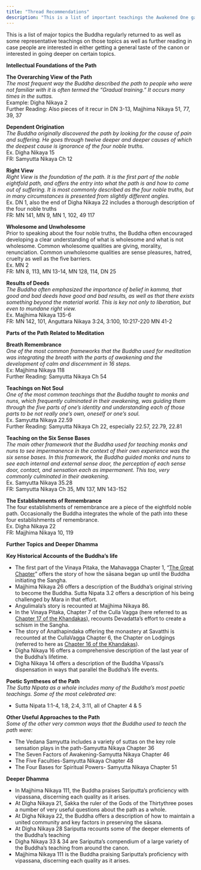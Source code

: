 ```yaml
---
title: "Thread Recommendations"
description: "This is a list of important teachings the Awakened One gave for those interested in going deeper."
---
```


This is a list of major topics the Buddha regularly returned to as well as some representative teachings on those topics as well as further reading in case people are interested in either getting a general taste of the canon or interested in going deeper on certain topics.

**Intellectual Foundations of the Path**

**The Overarching View of the Path**  
_The most frequent way the Buddha described the path to people who were not familiar with it is often termed the “Gradual training.” It occurs many times in the suttas._  
Example: Digha Nikaya 2  
Further Reading: Also pieces of it recur in DN 3-13, Majjhima Nikaya 51, 77, 39, 37

**Dependent Origination**  
_The Buddha originally discovered the path by looking for the cause of pain and suffering. He goes through twelve deeper and deeper causes of which the deepest cause is ignorance of the four noble truths._  
Ex. Digha Nikaya 15  
FR: Samyutta Nikaya Ch 12

**Right View**  
_Right View is the foundation of the path. It is the first part of the noble eightfold path, and offers the entry into what the path is and how to come out of suffering. It is most commonly described as the four noble truths, but in many circumstances is presented from slightly different angles._  
Ex. DN 1, also the end of Digha Nikaya 22 includes a thorough description of the four noble truths  
FR: MN 141, MN 9, MN 1, 102, 49 117

**Wholesome and Unwholesome**  
Prior to speaking about the four noble truths, the Buddha often encouraged developing a clear understanding of what is wholesome and what is not wholesome. Common wholesome qualities are giving, morality, renunciation. Common unwholesome qualities are sense pleasures, hatred, cruelty as well as the five barriers.  
Ex. MN 2  
FR: MN 8, 113, MN 13-14, MN 128, 114, DN 25

**Results of Deeds**  
_The Buddha often emphasized the importance of belief in kamma, that good and bad deeds have good and bad results, as well as that there exists something beyond the material world. This is key not only to liberation, but even to mundane right view._  
Ex. Majjhima Nikaya 135-6  
FR: MN 142, 101, Anguttara Nikaya 3:24, 3:100, 10:217-220 MN 41-2

**Parts of the Path Related to Meditation**

**Breath Remembrance**  
_One of the most common frameworks that the Buddha used for meditation was integrating the breath with the parts of awakening and the development of calm and discernment in 16 steps._  
Ex: Majjhima Nikaya 118  
Further Reading: Samyutta Nikaya Ch 54

**Teachings on Not Soul**  
_One of the most common teachings that the Buddha taught to monks and nuns, which frequently culminated in their awakening, was guiding them through the five parts of one’s identity and understanding each of those parts to be not really one’s own, oneself or one’s soul._  
Ex. Samyutta Nikaya 22.59  
Further Reading: Samyutta Nikaya Ch 22, especially 22.57, 22.79, 22.81

**Teaching on the Six Sense Bases**  
_The main other framework that the Buddha used for teaching monks and nuns to see impermanence in the context of their own experience was the six sense bases. In this framework, the Buddha guided monks and nuns to see each internal and external sense door, the perception of each sense door, contact, and sensation each as impermanent. This too, very commonly culminated in their awakening._  
Ex. Samyutta Nikaya 35.28  
FR: Samyutta Nikaya Ch 35, MN 137, MN 143-152

**The Establishments of Remembrance**  
The four establishments of remembrance are a piece of the eightfold noble path. Occasionally the Buddha integrates the whole of the path into these four establishments of remembrance.  
Ex. Digha Nikaya 22  
FR: Majjhima Nikaya 10, 119

**Further Topics and Deeper Dhamma**

**Key Historical Accounts of the Buddha’s life**

- The first part of the Vinaya Pitaka, the Mahavagga Chapter 1, “[The Great Chapter](https://suttacentral.net/pli-tv-kd?view=normal&lang=en)” offers the story of how the sāsana began up until the Buddha initiating the Sangha.
- Majjhima Nikaya 26 offers a description of the Buddha’s original striving to become the Buddha. Sutta Nipata 3.2 offers a description of his being challenged by Mara in that effort.
- Angulimala’s story is recounted at Majjhima Nikaya 86\.
- In the Vinaya Pitaka, Chapter 7 of the Culla Vagga (here referred to as [Chapter 17 of the Khandakas](https://suttacentral.net/pli-tv-kd?view=normal&lang=en)), recounts Devadatta’s effort to create a schism in the Sangha.
- The story of Anathapindaka offering the monastery at Savatthi is recounted at the CullaVagga Chapter 6, the Chapter on Lodgings (referred to here as [Chapter 16 of the Khandakas](https://suttacentral.net/pli-tv-kd?view=normal&lang=en)).
- Digha Nikaya 16 offers a comprehensive description of the last year of the Buddha’s lifetime.
- Digha Nikaya 14 offers a description of the Buddha Vipassi’s dispensation in ways that parallel the Buddha’s life events.

**Poetic Syntheses of the Path**  
_The Sutta Nipata as a whole includes many of the Buddha’s most poetic teachings. Some of the most celebrated are:_

- Sutta Nipata 1:1-4, 1:8, 2:4, 3:11, all of Chapter 4 & 5

**Other Useful Approaches to the Path**  
_Some of the other very common ways that the Buddha used to teach the path were:_

- The Vedana Samyutta includes a variety of suttas on the key role sensation plays in the path-Samyutta Nikaya Chapter 36
- The Seven Factors of Awakening-Samyutta Nikaya Chapter 46
- The Five Faculties-Samyutta Nikaya Chapter 48
- The Four Bases for Spiritual Powers- Samyutta Nikaya Chapter 51

**Deeper Dhamma**

- In Majjhima Nikaya 111, the Buddha praises Sariputta’s proficiency with vipassana, discerning each quality as it arises.
- At Digha Nikaya 21, Sakka the ruler of the Gods of the Thirtythree poses a number of very useful questions about the path as a whole.
- At Digha Nikaya 22, the Buddha offers a description of how to maintain a united community and key factors in preserving the sāsana.
- At Digha Nikaya 28 Sariputta recounts some of the deeper elements of the Buddha’s teaching
- Digha Nikaya 33 & 34 are Sariputta’s compendium of a large variety of the Buddha’s teaching from around the canon.
- Majjhima Nikaya 111 is the Buddha praising Sariputta’s proficiency with vipassana, discerning each quality as it arises.
